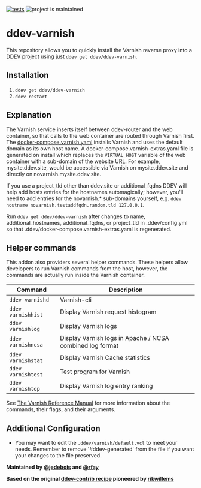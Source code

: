 [![tests](https://github.com/ddev/ddev-varnish/actions/workflows/tests.yml/badge.svg)](https://github.com/ddev/ddev-varnish/actions/workflows/tests.yml) ![project is maintained](https://img.shields.io/maintenance/yes/2024.svg)

# ddev-varnish

This repository allows you to quickly install the Varnish reverse proxy into a [DDEV](https://ddev.readthedocs.io) project using just `ddev get ddev/ddev-varnish`.

## Installation

1. `ddev get ddev/ddev-varnish`
2. `ddev restart`

## Explanation

The Varnish service inserts itself between ddev-router and the web container, so that calls
to the web container are routed through Varnish first. The [docker-compose.varnish.yaml](https://github.com/ddev/ddev-contrib/blob/master/docker-compose-services/varnish/docker-compose.varnish.yml)
installs Varnish and uses the default domain as its own host name. A docker-compose.varnish-extras.yaml file is generated on install which replaces the ```VIRTUAL_HOST``` variable of the web container with a sub-domain of the website URL. For example, mysite.ddev.site, would be accessible via Varnish on mysite.ddev.site and directly on novarnish.mysite.ddev.site.

If you use a project_tld other than ddev.site or additional_fqdns DDEV will help add hosts entries for the hostnames automagically; however, you'll need to add entries for the novarnish.* sub-domains yourself, e.g. `ddev hostname novarnish.testaddfqdn.random.tld 127.0.0.1`.

Run `ddev get ddev/ddev-varnish` after changes to name, additional_hostnames, additional_fqdns, or project_tld in .ddev/config.yml so that .ddev/docker-compose.varnish-extras.yaml is regenerated.

## Helper commands

This addon also providers several helper commands. These helpers allow developers to run Varnish commands from the host, however, the commands are actually run inside the Varnish container.

| Command | Description |
| --- | --- |
| `ddev varnishd` | Varnish-cli |
| `ddev varnishhist` | Display Varnish request histogram |
| `ddev varnishlog` | Display Varnish logs |
| `ddev varnishncsa` | Display Varnish logs in Apache / NCSA combined log format |
| `ddev varnishstat` | Display Varnish Cache statistics |
| `ddev varnishtest` | Test program for Varnish |
| `ddev varnishtop` | Display Varnish log entry ranking |

See [The Varnish Reference Manual](https://varnish-cache.org/docs/6.5/reference/index.html) for more information about the commands, their flags, and their arguments.

## Additional Configuration

* You may want to edit the `.ddev/varnish/default.vcl` to meet your needs. Remember to remove '#ddev-generated' from the file if you want your changes to the file preserved.

**Maintained by [@jedebois](https://github.com/jedubois) and [@rfay](https://github.com/rfay)**

**Based on the original [ddev-contrib recipe](https://github.com/ddev/ddev-contrib/tree/master/docker-compose-services/varnish) pioneered by [rikwillems](https://github.com/rikwillems)**

